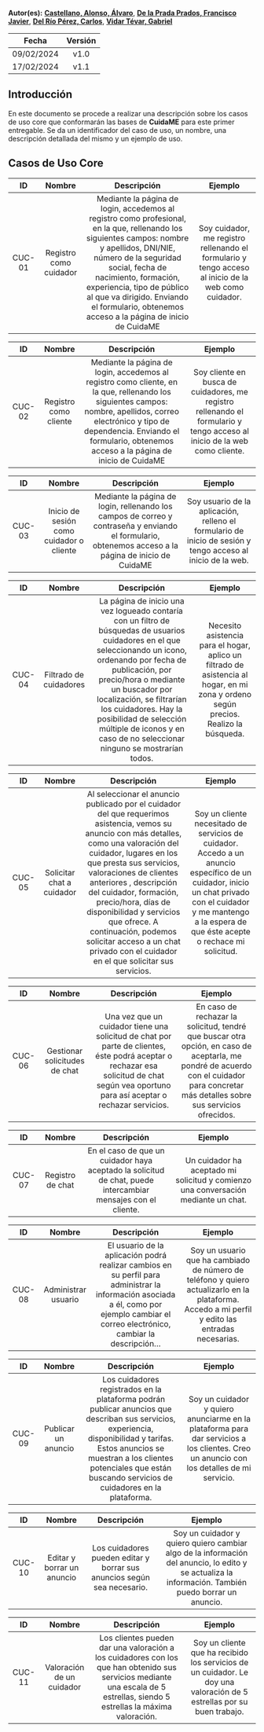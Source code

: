 ﻿**Autor(es):** **[Castellano, Alonso, Álvaro](./grupo)**, **[De la Prada Prados, Francisco Javier](./grupo)**, **[Del Río Pérez, Carlos](./grupo)**, **[Vidar Tévar, Gabriel](./grupo)**


|**Fecha**|**Versión**|
| :-: | :-: |
|09/02/2024|v1.0|
|17/02/2024|v1.1|







## Introducción
En este documento se procede a realizar una descripción sobre los casos de uso core que conformarán las bases de **CuidaME** para este primer entregable. Se da un identificador del caso de uso, un nombre, una descripción detallada del mismo y un ejemplo de uso.

## Casos de Uso Core


|**ID**|**Nombre**|**Descripción**|**Ejemplo**|
| :-: | :-: | :-: | :-: |
|CUC-01|Registro como cuidador|Mediante la página de login, accedemos al registro como profesional, en la que, rellenando los siguientes campos:  nombre y apellidos, DNI/NIE, número de la seguridad social, fecha de nacimiento, formación, experiencia, tipo de público al que va dirigido. Enviando el formulario, obtenemos acceso a la página de inicio de CuidaME|Soy cuidador, me registro rellenando el formulario y tengo acceso al inicio de la web como cuidador.|



|**ID**|**Nombre**|**Descripción**|**Ejemplo**|
| :-: | :-: | :-: | :-: |
|CUC-02|Registro como cliente|Mediante la página de login, accedemos al registro como cliente, en la que, rellenando los siguientes campos: nombre, apellidos, correo electrónico y tipo de dependencia. Enviando el formulario, obtenemos acceso a la página de inicio de CuidaME|Soy cliente en busca de cuidadores, me registro rellenando el formulario y tengo acceso al inicio de la web como cliente.|








|**ID**|**Nombre**|**Descripción**|**Ejemplo**|
| :-: | :-: | :-: | :-: |
|CUC-03|Inicio de sesión como cuidador o cliente|Mediante la página de login, rellenando los campos de correo y contraseña y enviando el formulario, obtenemos acceso a la página de inicio de CuidaME|Soy usuario de la aplicación, relleno el formulario de inicio de sesión y tengo acceso al inicio de la web.|


|**ID**|**Nombre**|**Descripción**|**Ejemplo**|
| :-: | :-: | :-: | :-: |
|CUC-04|Filtrado de cuidadores|La página de inicio una vez logueado contaría con un filtro de búsquedas de usuarios cuidadores en el que seleccionando un icono, ordenando por fecha de publicación, por precio/hora o mediante un buscador por localización, se filtrarían los cuidadores. Hay la posibilidad de selección múltiple de iconos y en caso de no seleccionar ninguno se mostrarían todos.|Necesito asistencia para el hogar, aplico un filtrado de asistencia al hogar, en mi zona y ordeno según precios. Realizo la búsqueda.|



|**ID**|**Nombre**|**Descripción**|**Ejemplo**|
| :-: | :-: | :-: | :-: |
|CUC-05|Solicitar chat a cuidador|Al seleccionar el anuncio publicado por el cuidador del que requerimos asistencia, vemos su anuncio con más detalles, como una valoración del cuidador, lugares en los que presta sus servicios, valoraciones de clientes anteriores ,  descripción del cuidador, formación, precio/hora, días de disponibilidad  y servicios que ofrece. A continuación, podemos solicitar acceso a un chat privado con el cuidador en el que solicitar sus servicios. |Soy un cliente necesitado de servicios de cuidador. Accedo a un anuncio específico de un cuidador, inicio un chat privado con el cuidador y me mantengo a la espera de que éste acepte o rechace mi solicitud. |

|**ID**|**Nombre**|**Descripción**|**Ejemplo**|
| :-: | :-: | :-: | :-: |
|CUC-06|Gestionar solicitudes de chat|Una vez que un cuidador tiene una solicitud de chat por parte de clientes, éste podrá aceptar o rechazar esa solicitud de chat según vea oportuno para así aceptar o rechazar servicios.|En caso de rechazar la solicitud, tendré que buscar otra opción, en caso de aceptarla, me pondré de acuerdo con el cuidador para concretar más detalles sobre sus servicios ofrecidos.|


|**ID**|**Nombre**|**Descripción**|**Ejemplo**|
| :-: | :-: | :-: | :-: |
|CUC-07|Registro de chat|En el caso de que un cuidador haya aceptado la solicitud de chat, puede intercambiar mensajes con el cliente.|Un cuidador ha aceptado mi solicitud y comienzo una conversación mediante un chat.|


|**ID**|**Nombre**|**Descripción**|**Ejemplo**|
| :-: | :-: | :-: | :-: |
|CUC-08|Administrar usuario|El usuario de la aplicación podrá realizar cambios en su perfil para administrar la información asociada a él, como por ejemplo cambiar el correo electrónico, cambiar la descripción…|Soy un usuario que ha cambiado de número de teléfono y quiero actualizarlo en la plataforma. Accedo a mi perfil y edito las entradas necesarias.|


|**ID**|**Nombre**|**Descripción**|**Ejemplo**|
| :-: | :-: | :-: | :-: |
|CUC-09|Publicar un anuncio|Los cuidadores registrados en la plataforma podrán publicar anuncios que describan sus servicios, experiencia, disponibilidad y tarifas. Estos anuncios se muestran a los clientes potenciales que están buscando servicios de cuidadores en la plataforma.|Soy un cuidador y quiero anunciarme en la plataforma para dar servicios a los clientes. Creo un anuncio con los detalles de mi servicio. |


|**ID**|**Nombre**|**Descripción**|**Ejemplo**|
| :-: | :-: | :-: | :-: |
|CUC-10|Editar y borrar un anuncio|Los cuidadores pueden editar y borrar sus anuncios según sea necesario.|Soy un cuidador y quiero quiero cambiar algo de la información del anuncio, lo edito y se actualiza la información. También puedo borrar un anuncio.|



|**ID**|**Nombre**|**Descripción**|**Ejemplo**|
| :-: | :-: | :-: | :-: |
|CUC-11|Valoración de un cuidador|Los clientes pueden dar una valoración a los cuidadores con los que han obtenido sus servicios mediante una escala de 5 estrellas, siendo 5 estrellas la máxima valoración.|Soy un cliente que ha recibido los servicios de un cuidador. Le doy una valoración de 5 estrellas por su buen trabajo.|


